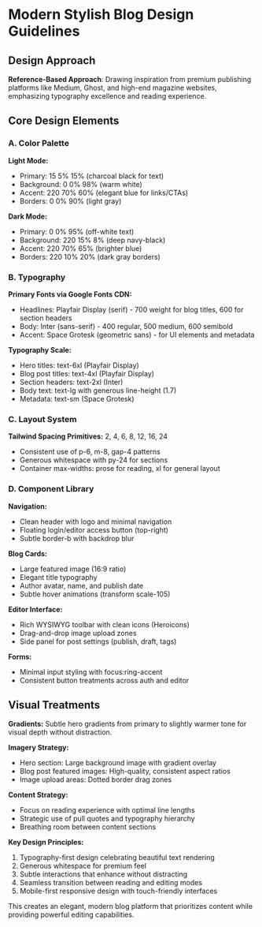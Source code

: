 # Modern Stylish Blog Design Guidelines

## Design Approach
**Reference-Based Approach**: Drawing inspiration from premium publishing platforms like Medium, Ghost, and high-end magazine websites, emphasizing typography excellence and reading experience.

## Core Design Elements

### A. Color Palette
**Light Mode:**
- Primary: 15 5% 15% (charcoal black for text)
- Background: 0 0% 98% (warm white)
- Accent: 220 70% 60% (elegant blue for links/CTAs)
- Borders: 0 0% 90% (light gray)

**Dark Mode:**
- Primary: 0 0% 95% (off-white text)
- Background: 220 15% 8% (deep navy-black)
- Accent: 220 70% 65% (brighter blue)
- Borders: 220 10% 20% (dark gray borders)

### B. Typography
**Primary Fonts via Google Fonts CDN:**
- Headlines: Playfair Display (serif) - 700 weight for blog titles, 600 for section headers
- Body: Inter (sans-serif) - 400 regular, 500 medium, 600 semibold
- Accent: Space Grotesk (geometric sans) - for UI elements and metadata

**Typography Scale:**
- Hero titles: text-6xl (Playfair Display)
- Blog post titles: text-4xl (Playfair Display)  
- Section headers: text-2xl (Inter)
- Body text: text-lg with generous line-height (1.7)
- Metadata: text-sm (Space Grotesk)

### C. Layout System
**Tailwind Spacing Primitives:** 2, 4, 6, 8, 12, 16, 24
- Consistent use of p-6, m-8, gap-4 patterns
- Generous whitespace with py-24 for sections
- Container max-widths: prose for reading, xl for general layout

### D. Component Library

**Navigation:**
- Clean header with logo and minimal navigation
- Floating login/editor access button (top-right)
- Subtle border-b with backdrop blur

**Blog Cards:**
- Large featured image (16:9 ratio)
- Elegant title typography
- Author avatar, name, and publish date
- Subtle hover animations (transform scale-105)

**Editor Interface:**
- Rich WYSIWYG toolbar with clean icons (Heroicons)
- Drag-and-drop image upload zones
- Side panel for post settings (publish, draft, tags)

**Forms:**
- Minimal input styling with focus:ring-accent
- Consistent button treatments across auth and editor

## Visual Treatments

**Gradients:** Subtle hero gradients from primary to slightly warmer tone for visual depth without distraction.

**Imagery Strategy:**
- Hero section: Large background image with gradient overlay
- Blog post featured images: High-quality, consistent aspect ratios
- Image upload areas: Dotted border drag zones

**Content Strategy:**
- Focus on reading experience with optimal line lengths
- Strategic use of pull quotes and typography hierarchy  
- Breathing room between content sections

**Key Design Principles:**
1. Typography-first design celebrating beautiful text rendering
2. Generous whitespace for premium feel
3. Subtle interactions that enhance without distracting
4. Seamless transition between reading and editing modes
5. Mobile-first responsive design with touch-friendly interfaces

This creates an elegant, modern blog platform that prioritizes content while providing powerful editing capabilities.